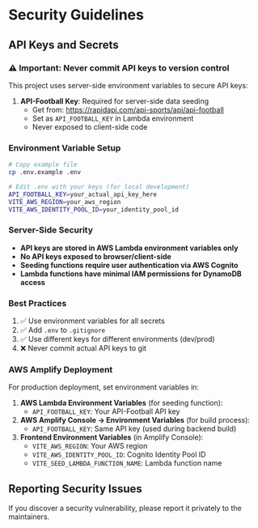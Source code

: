 # Security Guidelines

## API Keys and Secrets

### ⚠️ Important: Never commit API keys to version control

This project uses server-side environment variables to secure API keys:

1. **API-Football Key**: Required for server-side data seeding
   - Get from: https://rapidapi.com/api-sports/api/api-football
   - Set as `API_FOOTBALL_KEY` in Lambda environment
   - Never exposed to client-side code

### Environment Variable Setup

```bash
# Copy example file
cp .env.example .env

# Edit .env with your keys (for local development)
API_FOOTBALL_KEY=your_actual_api_key_here
VITE_AWS_REGION=your_aws_region
VITE_AWS_IDENTITY_POOL_ID=your_identity_pool_id
```

### Server-Side Security

- **API keys are stored in AWS Lambda environment variables only**
- **No API keys exposed to browser/client-side**
- **Seeding functions require user authentication via AWS Cognito**
- **Lambda functions have minimal IAM permissions for DynamoDB access**

### Best Practices

1. ✅ Use environment variables for all secrets
2. ✅ Add `.env` to `.gitignore`
3. ✅ Use different keys for different environments (dev/prod)
4. ❌ Never commit actual API keys to git

### AWS Amplify Deployment

For production deployment, set environment variables in:

1. **AWS Lambda Environment Variables** (for seeding function):
   - `API_FOOTBALL_KEY`: Your API-Football API key
2. **AWS Amplify Console → Environment Variables** (for build process):
   - `API_FOOTBALL_KEY`: Same API key (used during backend build)
3. **Frontend Environment Variables** (in Amplify Console):
   - `VITE_AWS_REGION`: Your AWS region
   - `VITE_AWS_IDENTITY_POOL_ID`: Cognito Identity Pool ID
   - `VITE_SEED_LAMBDA_FUNCTION_NAME`: Lambda function name

## Reporting Security Issues

If you discover a security vulnerability, please report it privately to the maintainers.
